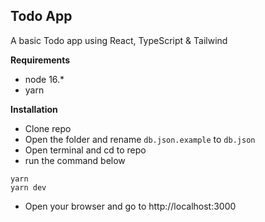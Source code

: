 ## Todo App

A basic Todo app using React, TypeScript & Tailwind

**Requirements**

- node 16.\*
- yarn

**Installation**

- Clone repo
- Open the folder and rename `db.json.example` to `db.json`
- Open terminal and cd to repo
- run the command below

```
yarn
yarn dev
```

- Open your browser and go to http://localhost:3000
